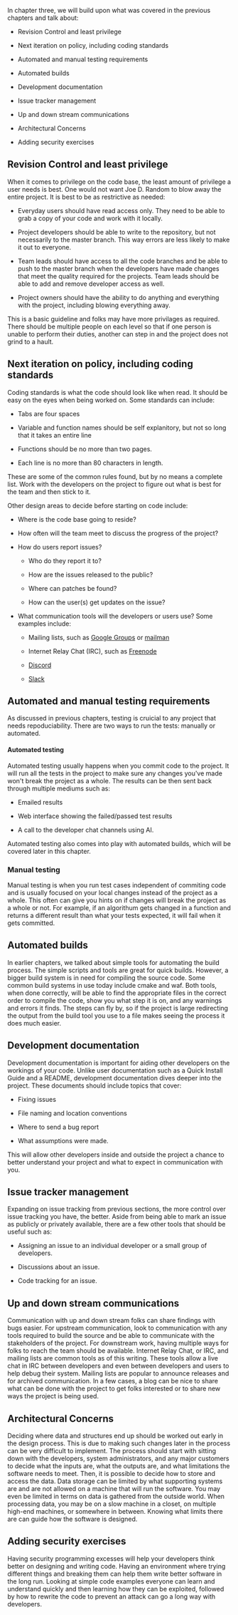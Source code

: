 <!--
.. title: LEVEL 3: SOFTWARE ENGINEERING FOR SOFTWARE SUPPORTING SCIENCE PROJECTS
.. slug: level-3
.. date: 2019-04-12 15:21:19 UTC-04:00
.. tags: TrustedCI Software Engeneering Guide Revision Control and least privilege security exercises
.. category: 
.. link: 
.. description:TrustedCI Software Engeneering Guide Level 3  This chapter focuses on Revision Control,  least privilege, and  Next iteration on policy. Including: coding standards, Automated and manual testing requirements, and security exercises
.. type: text
-->

In chapter three, we will build upon what was covered in the previous chapters and talk about:

* Revision Control and least privilege

* Next iteration on policy, including coding standards

* Automated and manual testing requirements

* Automated builds

* Development documentation

* Issue tracker management

* Up and down stream communications

* Architectural Concerns

* Adding security exercises

## Revision Control and least privilege

When it comes to privilege on the code base, the least amount of privilege a user needs is best. One would not want Joe D. Random to blow away the entire project. It is best to be as restrictive as needed:

* Everyday users should have read access only. They need to be able to grab a copy of your code and work with it locally.

* Project developers should be able to write to the repository, but not necessarily to the master branch. This way errors are less likely to make it out to everyone.

* Team leads should have access to all the code branches and be able to push to the master branch when the developers have made changes that meet the quality required for the projects. Team leads should be able to add and remove developer access as well.

* Project owners should have the ability to do anything and everything with the project, including blowing everything away.

This is a basic guideline and folks may have more privilages as required. There should be multiple people on each level so that if one person is unable to perform their duties, another can step in and the project does not grind to a hault.


## Next iteration on policy, including coding standards

Coding standards is what the code should look like when read. It should be easy on the eyes when being worked on. Some standards can include:

* Tabs are four spaces

* Variable and function names should be self explanitory, but not so long that it takes an entire line

* Functions should be no more than two pages.

* Each line is no more than 80 characters in length.

These are some of the common rules found, but by no means a complete list. Work with the developers on the project to figure out what is best for the team and then stick to it.

Other design areas to decide before starting on code include:

* Where is the code base going to reside?

* How often will the team meet to discuss the progress of the project?

* How do users report issues?

	* Who do they report it to?

	* How are the issues released to the public?

	* Where can patches be found?

	* How can the user(s) get updates on the issue?

* What communication tools will the developers or users use? Some examples include:
	
	* Mailing lists, such as [Google Groups](https://groups.google.com/) or [mailman](https://www.list.org/)

	* Internet Relay Chat (IRC), such as [Freenode](https://freenode.net/)

	* [Discord](https://discordapp.com/)

	* [Slack](https://slack.com/)

## Automated and manual testing requirements

As discussed in previous chapters, testing is cruicial to any project that needs repoduciability. There are two ways to run the tests: manually or automated.


#### Automated testing	

 Automated testing usually happens when you commit code to the project. It will run all the tests in the project to make sure any changes you've made won't break the project as a whole. The results can be then sent back through multiple mediums such as:	

 * Emailed results	

 * Web interface showing the failed/passed test results	

 * A call to the developer chat channels using AI.	

 Automated testing also comes into play with automated builds, which will be covered later in this chapter.	

 ### Manual testing	

 Manual testing is when you run test cases independent of commiting code and is usually focused on your local changes instead of the project as a whole. This often can give you hints on if changes will break the project as a whole or not. For example, if an algorithum gets changed in a function and returns a different result than what your tests expected, it will fail when it gets committed.
 
## Automated builds

In earlier chapters, we talked about simple tools for automating the build process. The simple scripts and tools are great for quick builds. However, a bigger build system is in need for compiling the source code. Some common build systems in use today include cmake and waf. Both tools, when done correctly, will be able to find the appropriate files in the correct order to compile the code, show you what step it is on, and any warnings and errors it finds. The steps can fly by, so if the project is large redirecting the output from the build tool you use to a file makes seeing the process it does much easier.

## Development documentation

Development documentation is important for aiding other developers on the workings of your code. Unlike user documentation such as a Quick Install Guide and a README, development documentation dives deeper into the project. These documents should include topics that cover:

* Fixing issues	

 * File naming and location conventions	

 * Where to send a bug report	

 * What assumptions were made.	

 This will allow other developers inside and outside the project a chance to better understand your project and what to expect in communication with you.

## Issue tracker management

Expanding on issue tracking from previous sections, the more control over issue tracking you have, the better. Aside from being able to mark an issue as publicly or privately available, there are a few other tools that should be useful such as: 

* Assigning an issue to an individual developer or a small group of developers.	

 * Discussions about an issue.	

 * Code tracking for an issue.

## Up and down stream communications

Communication with up and down stream folks can share findings with bugs easier. For upstream communication, look to communication with any tools required to build the source and be able to communicate with the stakeholders of the project. For downstream work, having multiple ways for folks to reach the team should be available. Internet Relay Chat, or IRC, and mailing lists are common tools as of this writing. These tools allow a live chat in IRC between developers and even between developers and users to help debug their system. Mailing lists are popular to announce releases and for archived communication. In a few cases, a blog can be nice to share what can be done with the project to get folks interested or to share new ways the project is being used.

## Architectural Concerns

Deciding where data and structures end up should be worked out early in the design process. This is due to making such changes later in the process can be very difficult to implement. The process should start with sitting down with the developers, system administrators, and any major customers to decide what the inputs are, what the outputs are, and what limitations the software needs to meet. Then, it is possible to decide how to store and access the data. Data storage can be limited by what supporting systems are and are not allowed on a machine that will run the software. You may even be limited in terms on data is gathered from the outside world. When processing data, you may be on a slow machine in a closet, on multiple high-end machines, or somewhere in between. Knowing what limits there are can guide how the software is designed.

## Adding security exercises

Having security programming excesses will help your developers think better on designing and writing code. Having an environment where trying different things and breaking them can help them write better software in the long run. Looking at simple code examples everyone can learn and understand quickly and then learning how they can be exploited, followed by how to rewrite the code to prevent an attack can go a long way with developers.
